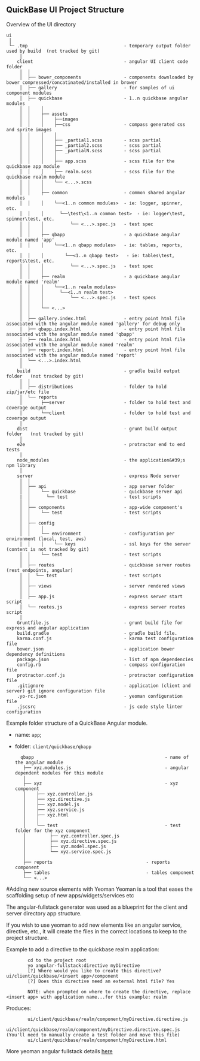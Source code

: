 
## QuickBase UI Project Structure

Overview of the UI directory

    ui
     │
     └─ .tmp                                    - temporary output folder used by build  (not tracked by git)
         │
        client                                  - angular UI client code folder
         │  │
         │  ├── bower_components                - components downloaded by bower compressed/concatinated/installed in brower
         │  ├── gallery                         - for samples of ui component modules
         │  ├── quickbase                       - 1..n quickbase angular modules
         │  │    │
         │  │    ├── assets
         │  │    │    ├──images
         │  │    │    ├──css                    - compass generated css and sprite images
         │  │    │    │
         │  │    │    ├── _partial1.scss        - scss partial
         │  │    │    ├── _partial2.scss        - scss partial
         │  │    │    ├── _partialN.scss        - scss partial
         │  │    │    │
         │  │    │    ├── app.scss              - scss file for the quickbase app module
         │  │    │    ├── realm.scss            - scss file for the quickbase realm module
         │  │    │    └── <...>.scss
         │  │    │
         │  │    ├── common                     - common shared angular modules
         │  │    │    └──<1..n common modules>  - ie: logger, spinner, etc.
         │  │    │      └──\test\<1..n common test>  - ie: logger\test, spinner\test, etc.
         │  │    │          └── <...>.spec.js   - test spec
         │  │    │
         │  │    ├── qbapp                      - a quickbase angular module named 'app'
         │  │    │    └──<1..n qbapp modules>   - ie: tables, reports, etc.
         │  │    │        └──<1..n qbapp test>   - ie: tables\test, reports\test, etc.
         │  │    │          └── <...>.spec.js   - test spec
         │  │    │
         │  │    ├── realm                      - a quickbase angular module named 'realm'
         │  │    │    └──<1..n realm modules>
         │  │    │      └──<1..n realm test>
         │  │    │          └── <...>.spec.js   - test specs
         │  │    │
         │  │    └── <...>
         │  │
         │  ├── gallery.index.html              - entry point html file associated with the angular module named 'gallery' for debug only
         │  ├── qbapp.index.html                - entry point html file associated with the angular module named 'qbapp'
         │  ├── realm.index.html                - entry point html file associated with the angular module named 'realm'
         │  ├── report.index.html               - entry point html file associated with the angular module named 'report'
         │  └── <...>.index.html
         │
        build                                   - gradle build output folder   (not tracked by git)
         │  │
         │  ├── distributions                   - folder to hold zip/jar/etc file
         │  └── reports
         │       ├──server                      - folder to hold test and coverage output
         │       └──client                      - folder to hold test and coverage output
         │
        dist                                    - grunt build output folder   (not tracked by git)
         │
        e2e                                     - protractor end to end tests
         │
        node_modules                            - the application&#39;s npm library
         │
        server                                  - express Node server
         │  │
         │  ├── api                             - app server folder
         │  │    └── quickbase                  - quickbase server api
         |  │      └── test                     - test scripts         
         │  │    
         │  ├── components                      - app-wide component's
         │  │    └── test                       - test scripts        
         │  │    
         │  ├── config
         │  │    │
         │  │    └── environment                - configuration per environment (local, test, aws)
         │  │    │    └── keys                  - ssl keys for the server (content is not tracked by git)
         │  │    └── test                       - test scripts
         │  │    
         │  ├── routes                          - quickbase server routes (rest endpoints, angular)
         │  │  └── test                         - test scripts
         │  │    
         │  ├── views                           - server rendered views
         │  │
         │  ├── app.js                          - express server start script
         │  └── routes.js                       - express server routes script
         │
        Gruntfile.js                            - grunt build file for express and angular application
        build.gradle                            - gradle build file.
        karma.conf.js                           - karma test configuration file
        bower.json                              - application bower dependency definitions
        package.json                            - list of npm dependencies
        config.rb                               - compass configuration file
        protractor.conf.js                      - protractor configuration file
        .gitignore                              - application (client and server) git ignore configuration file
        .yo-rc.json                             - yeoman configuration file
        .jscsrc                                 - js code style linter configuration


Example folder structure of a QuickBase Angular module.

* name:   `app`;
* folder: `client/quickbase/qbapp`

        qbapp                                                 - name of the angular module
         ├── xyz.modules.js                                   - angular dependent modules for this module
         │
         ├── xyz                                              - xyz component
         │    ├── xyz.controller.js
         │    ├── xyz.directive.js
         │    ├── xyz.model.js
         │    ├── xyz.service.js
         │    ├── xyz.html
         │    │
         │    └── test                                        - test folder for the xyz component
         │         ├── xyz.controller.spec.js
         │         ├── xyz.directive.spec.js
         │         ├── xyz.model.spec.js
         │         └── xyz.service.spec.js
         │
         ├── reports                                   - reports component
         ├── tables                                    - tables component
         └── <...>


#Adding new source elements with Yeoman
Yeoman is a tool that eases the scaffolding setup of new apps/widgets/services etc

The angular-fullstack generator was used as a blueprint for the client and server directory app structure.

If you wish to use yeoman to add new elements like an angular service, directive, etc., it
will create the files in the correct locations to keep to the project structure.


Example to add a directive to the quickbase realm application:

            cd to the project root
            yo angular-fullstack:directive myDirective
            [?] Where would you like to create this directive? ui/client/quickbase/<insert app>/component
            [?] Does this directive need an external html file? Yes

            NOTE: when prompted on where to create the directive, replace <insert app> with application name...for this example: realm

Produces:

            ui/client/quickbase/realm/component/myDirective.directive.js
            ui/client/quickbase/realm/component/myDirective.directive.spec.js  (You'll need to manually create a test folder and move this file)
            ui/client/quickbase/realm/component/myDirective.html


More yeoman angular fullstack details [here](https://www.npmjs.org/package/generator-angular-fullstack#endpoint)
